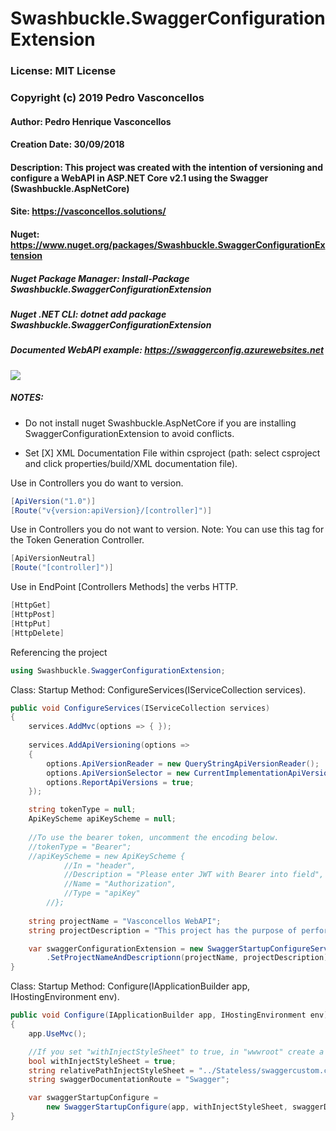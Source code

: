 # Swashbuckle.SwaggerConfigurationExtension

### License: MIT License
### Copyright (c) 2019 Pedro Vasconcellos

#### Author: Pedro Henrique Vasconcellos
#### Creation Date: 30/09/2018

#### Description: This project was created with the intention of versioning and configure a WebAPI in ASP.NET Core v2.1 using the Swagger (Swashbuckle.AspNetCore)

#### Site: https://vasconcellos.solutions/

#### Nuget: https://www.nuget.org/packages/Swashbuckle.SwaggerConfigurationExtension

##### Nuget Package Manager: Install-Package Swashbuckle.SwaggerConfigurationExtension
##### Nuget .NET CLI: dotnet add package Swashbuckle.SwaggerConfigurationExtension

##### Documented WebAPI example: https://swaggerconfig.azurewebsites.net

<img src="https://github.com/pedrovasconcellos/SwaggerConfigurationExtension-ASP.NET-Core/blob/master/Swashbuckle.SwaggerConfigurationExtension.jpg">

##### NOTES:

* Do not install nuget Swashbuckle.AspNetCore if you are installing SwaggerConfigurationExtension to avoid conflicts.

* Set [X] XML Documentation File within csproject (path: select csproject and click properties/build/XML documentation file).

Use in Controllers you do want to version.
```csharp
[ApiVersion("1.0")]
[Route("v{version:apiVersion}/[controller]")]
```

Use in Controllers you do not want to version.
Note: You can use this tag for the Token Generation Controller.
```csharp
[ApiVersionNeutral]
[Route("[controller]")]
```

Use in EndPoint [Controllers Methods] the verbs HTTP.
```csharp
[HttpGet]
[HttpPost]
[HttpPut]
[HttpDelete]
```

Referencing the project
```csharp
using Swashbuckle.SwaggerConfigurationExtension;
```

Class: Startup Method: ConfigureServices(IServiceCollection services).
```csharp
public void ConfigureServices(IServiceCollection services)
{
    services.AddMvc(options => { });
    
    services.AddApiVersioning(options =>
    {
        options.ApiVersionReader = new QueryStringApiVersionReader();
        options.ApiVersionSelector = new CurrentImplementationApiVersionSelector(options);
        options.ReportApiVersions = true;
    });

    string tokenType = null;
    ApiKeyScheme apiKeyScheme = null;
    
    //To use the bearer token, uncomment the encoding below.
    //tokenType = "Bearer";
    //apiKeyScheme = new ApiKeyScheme { 
            //In = "header", 
            //Description = "Please enter JWT with Bearer into field", 
            //Name = "Authorization", 
            //Type = "apiKey" 
        //};
        
    string projectName = "Vasconcellos WebAPI";
    string projectDescription = "This project has the purpose of performing an exemplification";

    var swaggerConfigurationExtension = new SwaggerStartupConfigureServices(services, tokenType, apiKeyScheme)
        .SetProjectNameAndDescriptionn(projectName, projectDescription);
}
```

Class: Startup Method: Configure(IApplicationBuilder app, IHostingEnvironment env).
```csharp
public void Configure(IApplicationBuilder app, IHostingEnvironment env)
{
    app.UseMvc();

    //If you set "withInjectStyleSheet" to true, in "wwwroot" create a folder named "Stateless" and put a custom css file "swaggercustom.css"
    bool withInjectStyleSheet = true;
    string relativePathInjectStyleSheet = "../Stateless/swaggercustom.css";
    string swaggerDocumentationRoute = "Swagger";

    var swaggerStartupConfigure = 
        new SwaggerStartupConfigure(app, withInjectStyleSheet, swaggerDocumentationRoute, relativePathInjectStyleSheet).RedirectToSwagger();
}
```
